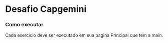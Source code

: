 # Desafio Capgemini


### Como executar

Cada exercicio deve ser executado em sua pagina Principal que tem a main.